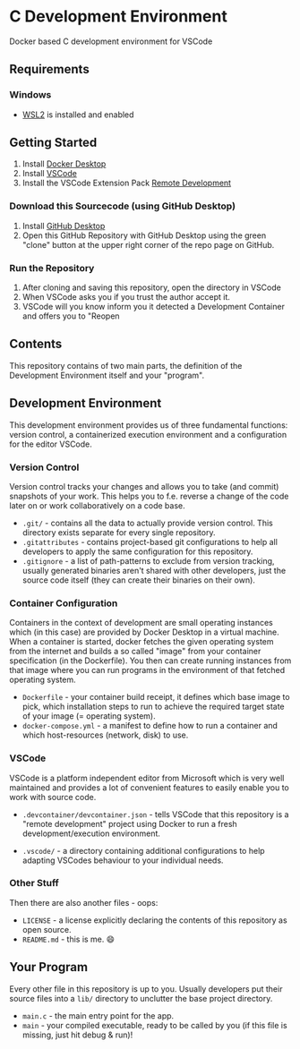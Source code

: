 # C Development Environment
 Docker based C development environment for VSCode

## Requirements

### Windows

- [WSL2](https://learn.microsoft.com/de-de/windows/wsl/install) is installed and enabled

## Getting Started

1. Install [Docker Desktop](https://www.docker.com/products/docker-desktop/)
2. Install [VSCode](https://code.visualstudio.com/)
3. Install the VSCode Extension Pack [Remote Development](https://marketplace.visualstudio.com/items?itemName=ms-vscode-remote.vscode-remote-extensionpack)

### Download this Sourcecode (using GitHub Desktop)

1. Install [GitHub Desktop](https://desktop.github.com/)
2. Open this GitHub Repository with GitHub Desktop using the green "clone" button at the upper right corner of the repo page on GitHub.

### Run the Repository

1. After cloning and saving this repository, open the directory in VSCode
2. When VSCode asks you if you trust the author accept it.
3. VSCode will you know inform you it detected a Development Container and offers you to "Reopen

## Contents

This repository contains of two main parts, the definition of the Development Environment itself and your "program".

## Development Environment

This development environment provides us of three fundamental functions: version control, a containerized execution environment and a configuration for the editor VSCode.

### Version Control

Version control tracks your changes and allows you to take (and commit) snapshots of your work. This helps you to f.e. reverse a change of the code later on or work collaboratively on a code base.

 - `.git/` - contains all the data to actually provide version control. This directory exists separate for every single repository.
 - `.gitattributes` - contains project-based git configurations to help all developers to apply the same configuration for this repository.
 - `.gitignore` -  a list of path-patterns to exclude from version tracking, usually generated binaries aren't shared with other developers, just the source code itself (they can create their binaries on their own).

### Container Configuration

Containers in the context of development are small operating instances which (in this case) are provided by Docker Desktop in a virtual machine. When a container is started, docker fetches the given operating system from the internet and builds a so called "image" from your container specification (in the Dockerfile). You then can create running instances from that image where you can run programs in the environment of that fetched operating system.

 - `Dockerfile` - your container build receipt, it defines which base image to pick, which installation steps to run to achieve the required target state of your image (= operating system).
 - `docker-compose.yml` - a manifest to define how to run a container and which host-resources (network, disk) to use.

 ### VSCode

 VSCode is a platform independent editor from Microsoft which is very well maintained and provides a lot of convenient features to easily enable you to work with source code.

- `.devcontainer/devcontainer.json` - tells VSCode that this repository is a "remote development" project using Docker to run a fresh development/execution environment.

- `.vscode/` - a directory containing additional configurations to help adapting VSCodes behaviour to your individual needs.

### Other Stuff

Then there are also another files - oops:

- `LICENSE` - a license explicitly declaring the contents of this repository as open source.
- `README.md` - this is me. :smile:


## Your Program

Every other file in this repository is up to you. Usually developers put their source files into a `lib/` directory to unclutter the base project directory.

- `main.c` - the main entry point for the app.
- `main` - your compiled executable, ready to be called by you (if this file is missing, just hit debug & run)!
